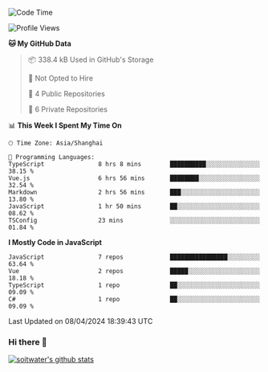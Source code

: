 <!--START_SECTION:waka-->
![Code Time](http://img.shields.io/badge/Code%20Time-3%2C313%20hrs%204%20mins-blue)

![Profile Views](http://img.shields.io/badge/Profile%20Views-2-blue)

**🐱 My GitHub Data** 

> 📦 338.4 kB Used in GitHub's Storage 
 > 
> 🚫 Not Opted to Hire
 > 
> 📜 4 Public Repositories 
 > 
> 🔑 6 Private Repositories 
 > 
📊 **This Week I Spent My Time On** 

```text
🕑︎ Time Zone: Asia/Shanghai

💬 Programming Languages: 
TypeScript               8 hrs 8 mins        ██████████░░░░░░░░░░░░░░░   38.15 % 
Vue.js                   6 hrs 56 mins       ████████░░░░░░░░░░░░░░░░░   32.54 % 
Markdown                 2 hrs 56 mins       ███░░░░░░░░░░░░░░░░░░░░░░   13.80 % 
JavaScript               1 hr 50 mins        ██░░░░░░░░░░░░░░░░░░░░░░░   08.62 % 
TSConfig                 23 mins             ░░░░░░░░░░░░░░░░░░░░░░░░░   01.84 % 
```

**I Mostly Code in JavaScript** 

```text
JavaScript               7 repos             ████████████████░░░░░░░░░   63.64 % 
Vue                      2 repos             █████░░░░░░░░░░░░░░░░░░░░   18.18 % 
TypeScript               1 repo              ██░░░░░░░░░░░░░░░░░░░░░░░   09.09 % 
C#                       1 repo              ██░░░░░░░░░░░░░░░░░░░░░░░   09.09 % 
```




 Last Updated on 08/04/2024 18:39:43 UTC
<!--END_SECTION:waka-->

### Hi there 👋
[![soitwater's github stats](https://github-readme-stats.vercel.app/api?username=soitwater)](https://github.com/soitwater/github-readme-stats)
